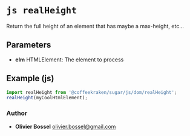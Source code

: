 


<!-- @namespace    sugar.js.dom -->

# ```js realHeight ```


Return the full height of an element that has maybe a max-height, etc...

## Parameters

- **elm**  HTMLElement: The element to process



## Example (js)

```js
import realHeight from '@coffeekraken/sugar/js/dom/realHeight';
realHeight(myCoolHtmlElement);
```


### Author
- **Olivier Bossel** <a href="mailto:olivier.bossel@gmail.com">olivier.bossel@gmail.com</a> 



